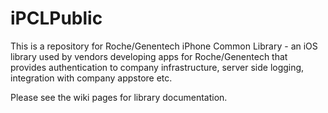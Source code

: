 iPCLPublic
==========

This is a repository for Roche/Genentech iPhone Common Library - an iOS library used by vendors developing apps for Roche/Genentech that provides authentication to company infrastructure, server side logging, integration with company appstore etc.

Please see the wiki pages for library documentation.
